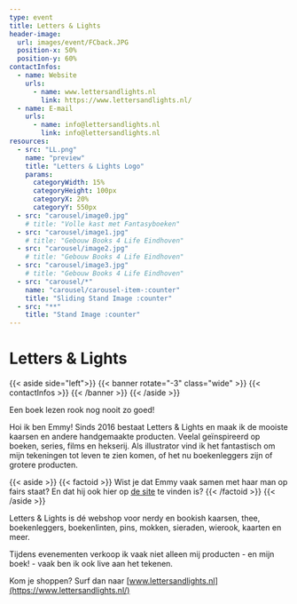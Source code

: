 ```yaml
---
type: event
title: Letters & Lights
header-image:
  url: images/event/FCback.JPG
  position-x: 50%
  position-y: 60%
contactInfos:
  - name: Website
    urls:
      - name: www.lettersandlights.nl
        link: https://www.lettersandlights.nl/
  - name: E-mail
    urls:
      - name: info@lettersandlights.nl
        link: info@lettersandlights.nl
resources:
  - src: "LL.png"
    name: "preview"
    title: "Letters & Lights Logo"
    params:
      categoryWidth: 15%
      categoryHeight: 100px
      categoryX: 20%
      categoryY: 550px
  - src: "carousel/image0.jpg"
    # title: "Volle kast met Fantasyboeken"
  - src: "carousel/image1.jpg"
    # title: "Gebouw Books 4 Life Eindhoven"
  - src: "carousel/image2.jpg"
    # title: "Gebouw Books 4 Life Eindhoven"
  - src: "carousel/image3.jpg"
    # title: "Gebouw Books 4 Life Eindhoven"
  - src: "carousel/*"
    name: "carousel/carousel-item-:counter"
    title: "Sliding Stand Image :counter"
  - src: "**"
    title: "Stand Image :counter"
---
```


# Letters & Lights
{{< aside side="left">}}
  {{< banner rotate="-3" class="wide" >}}
      {{< contactInfos >}}
  {{< /banner >}}
{{< /aside >}}

Een boek lezen rook nog nooit zo goed!

Hoi ik ben Emmy! Sinds 2016 bestaat Letters & Lights en maak ik de mooiste kaarsen en andere handgemaakte producten. Veelal geïnspireerd op boeken, series, films en hekserij. Als illustrator vind ik het fantastisch om mijn tekeningen tot leven te zien komen, of het nu boekenleggers zijn of grotere producten.

{{< aside >}}
    {{< factoid >}}
        Wist je dat Emmy vaak samen met haar man op fairs staat? En dat hij ook hier op <a href="/event-2021/larp-en-roleplay/dungeons-en-dice">de site</a> te vinden is?
    {{< /factoid >}}
{{< /aside >}}

Letters & Lights is dé webshop voor nerdy en bookish kaarsen, thee, boekenleggers, boekenlinten, pins, mokken, sieraden, wierook, kaarten en meer.

Tijdens evenementen verkoop ik vaak niet alleen mij producten - en mijn boek! - vaak ben ik ook live aan het tekenen.

Kom je shoppen? Surf dan naar [www.lettersandlights.nl](https://www.lettersandlights.nl/)

